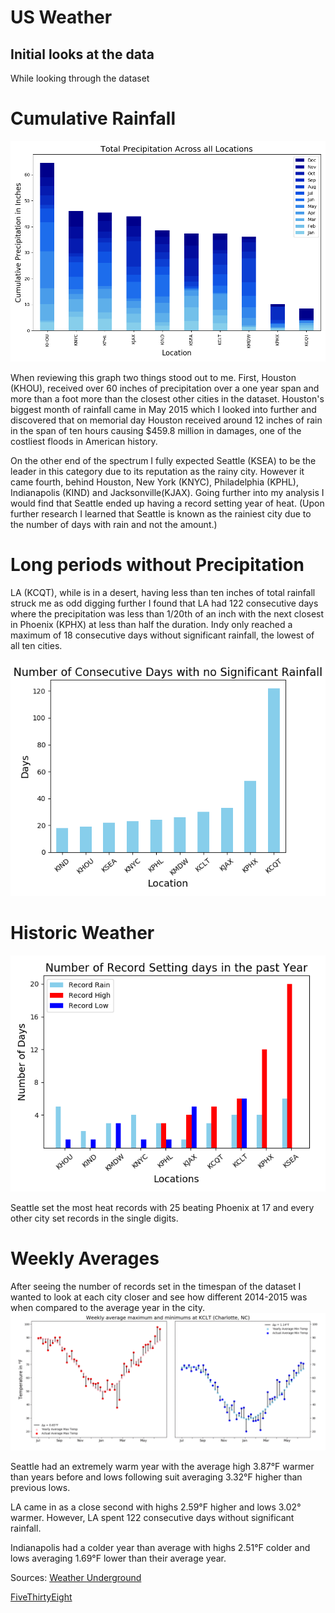 # US Weather

## Initial looks at the data
While looking through the dataset 


# Cumulative Rainfall

![](imgs/rainfall.png)

When reviewing this graph two things stood out to me. First, Houston (KHOU), received over 60 inches of precipitation over a one year span and more than a foot more than the closest other cities in the dataset. Houston's biggest month of rainfall came in May 2015 which I looked into further and discovered that on memorial day Houston received around 12 inches of rain in the span of ten hours causing $459.8 million in damages, one of the costliest floods in American history.


On the other end of the spectrum I fully expected Seattle (KSEA) to be the leader in this category due to its reputation as the rainy city. However it came fourth, behind Houston, New York (KNYC), Philadelphia (KPHL), Indianapolis (KIND) and Jacksonville(KJAX). Going further into my analysis I would find that Seattle ended up having a record setting year of heat. (Upon further research I learned that Seattle is known as the rainiest city due to the number of days with rain and not the amount.)



# Long periods without Precipitation 

LA (KCQT), while is in a desert, having less than ten inches of total rainfall struck me as odd digging further I found that LA had 122 consecutive days where the precipitation was less than 1/20th of an inch with the next closest in Phoenix (KPHX) at less than half the duration. Indy only reached a maximum of 18 consecutive days without significant rainfall, the lowest of all ten cities.

![](imgs/consecutive_days.png)



# Historic Weather
![](imgs/record_days.png)

Seattle set the most heat records with 25 beating Phoenix at 17 and every other city set records in the single digits. 

# Weekly Averages 
After seeing the number of records set in the timespan of the dataset I wanted to look at each city closer and see how different 2014-2015 was when compared to the average year in the city.
<img src="imgs/weather.gif" width="1200">

Seattle had an extremely warm year with the average high 3.87°F warmer than years before and lows following suit averaging 3.32°F higher than previous lows.

LA came in as a close second with highs 2.59°F higher and lows 3.02° warmer. However, LA spent 122 consecutive days without significant rainfall.

Indianapolis had a colder year than average with highs 2.51°F colder and lows averaging 1.69°F lower than their average year. 

Sources: [Weather Underground](http://wunderground.com)

[FiveThirtyEight](https://github.com/fivethirtyeight/data/tree/master/us-weather-history)